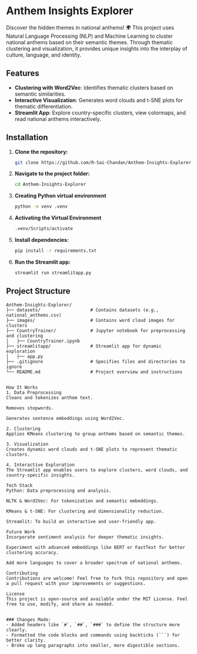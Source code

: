 # Anthem Insights Explorer

Discover the hidden themes in national anthems! 🌍 This project uses Natural Language Processing (NLP) and Machine Learning to cluster national anthems based on their semantic themes. Through thematic clustering and visualization, it provides unique insights into the interplay of culture, language, and identity.

## Features

- **Clustering with Word2Vec**: Identifies thematic clusters based on semantic similarities.
- **Interactive Visualization**: Generates word clouds and t-SNE plots for thematic differentiation.
- **Streamlit App**: Explore country-specific clusters, view colormaps, and read national anthems interactively.

## Installation

1. **Clone the repository:**

    ```bash
    git clone https://github.com/R-Sai-Chandan/Anthem-Insights-Explorer
    ```

2. **Navigate to the project folder:**

    ```bash
    cd Anthem-Insights-Explorer
    ```
3. **Creating Python virtual environment**

     ```bash
    python -m venv .venv
    ```

4. **Activating the Virtual Environment**

     ```bash
    .venv/Scripts/activate
    ```

3. **Install dependencies:**

    ```bash
    pip install -r requirements.txt
    ```

4. **Run the Streamlit app:**

    ```bash
    streamlit run streamlitapp.py
    ```

## Project Structure

```plaintext
Anthem-Insights-Explorer/
├── datasets/                   # Contains datasets (e.g., national_anthems.csv)
├── images/                     # Contains word cloud images for clusters
├── CountryTrainer/             # Jupyter notebook for preprocessing and clustering
│   ├── CountryTrainer.ipynb
├── streamlitapp/               # Streamlit app for dynamic exploration
│   ├── app.py
├── .gitignore                  # Specifies files and directories to ignore
└── README.md                   # Project overview and instructions


How It Works
1. Data Preprocessing
Cleans and tokenizes anthem text.

Removes stopwords.

Generates sentence embeddings using Word2Vec.

2. Clustering
Applies KMeans clustering to group anthems based on semantic themes.

3. Visualization
Creates dynamic word clouds and t-SNE plots to represent thematic clusters.

4. Interactive Exploration
The Streamlit app enables users to explore clusters, word clouds, and country-specific insights.

Tech Stack
Python: Data preprocessing and analysis.

NLTK & Word2Vec: For tokenization and semantic embeddings.

KMeans & t-SNE: For clustering and dimensionality reduction.

Streamlit: To build an interactive and user-friendly app.

Future Work
Incorporate sentiment analysis for deeper thematic insights.

Experiment with advanced embeddings like BERT or FastText for better clustering accuracy.

Add more languages to cover a broader spectrum of national anthems.

Contributing
Contributions are welcome! Feel free to fork this repository and open a pull request with your improvements or suggestions.

License
This project is open-source and available under the MIT License. Feel free to use, modify, and share as needed.


### Changes Made:
- Added headers like `#`, `##`, `###` to define the structure more clearly.
- Formatted the code blocks and commands using backticks (```) for better clarity.
- Broke up long paragraphs into smaller, more digestible sections.
